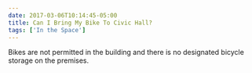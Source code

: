 ```yaml
---
date: 2017-03-06T10:14:45-05:00
title: Can I Bring My Bike To Civic Hall?
tags: ['In the Space']
---
```

Bikes are not permitted in the building and there is no designated bicycle storage on the premises.
